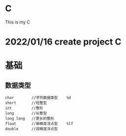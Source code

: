 # C
This is my C

# 2022/01/16 create project C

# 基础

## 数据类型
	char		//字符数据类型	%d
	short		//短整型
	int			//整形
	long		//长整型
	long long	//更长的整形
	float		//单精度浮点型	%lf
	double		//双精度浮点型
